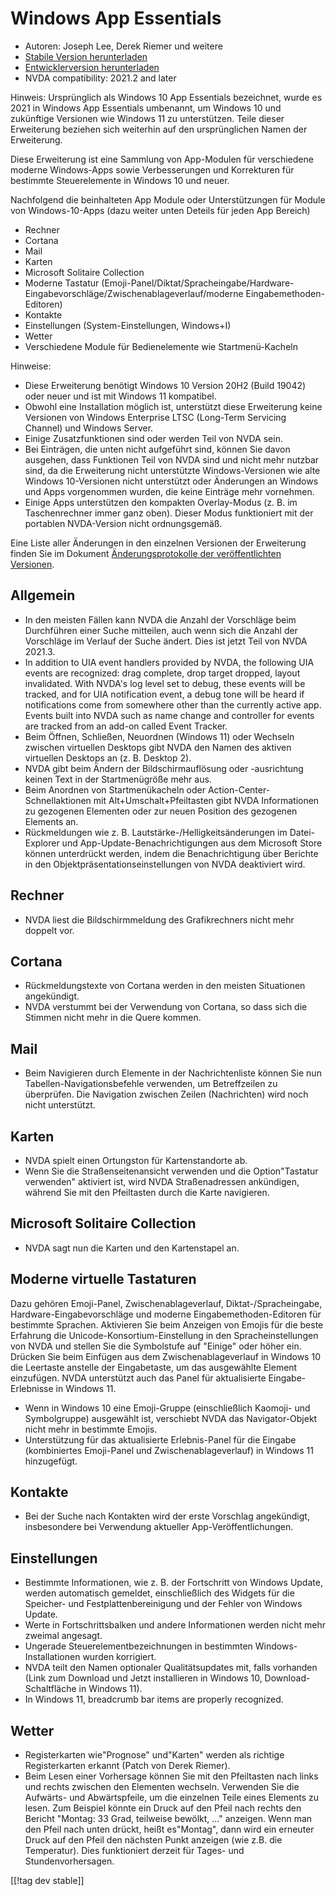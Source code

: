 # Windows App Essentials #

* Autoren: Joseph Lee, Derek Riemer und weitere
* [Stabile Version herunterladen][1]
* [Entwicklerversion herunterladen][2]
* NVDA compatibility: 2021.2 and later

Hinweis: Ursprünglich als Windows 10 App Essentials bezeichnet, wurde es
2021 in Windows App Essentials umbenannt, um Windows 10 und zukünftige
Versionen wie Windows 11 zu unterstützen. Teile dieser Erweiterung beziehen
sich weiterhin auf den ursprünglichen Namen der Erweiterung.

Diese Erweiterung ist eine Sammlung von App-Modulen für verschiedene moderne
Windows-Apps sowie Verbesserungen und Korrekturen für bestimmte
Steuerelemente in Windows 10 und neuer.

Nachfolgend die beinhalteten App Module oder Unterstützungen für Module von
Windows-10-Apps (dazu weiter unten Deteils für jeden App Bereich)

* Rechner
* Cortana
* Mail
* Karten
* Microsoft Solitaire Collection
* Moderne Tastatur
  (Emoji-Panel/Diktat/Spracheingabe/Hardware-Eingabevorschläge/Zwischenablageverlauf/moderne
  Eingabemethoden-Editoren)
* Kontakte
* Einstellungen (System-Einstellungen, Windows+I)
* Wetter
* Verschiedene Module für Bedienelemente wie Startmenü-Kacheln

Hinweise:

* Diese Erweiterung benötigt Windows 10 Version 20H2 (Build 19042) oder
  neuer und ist mit Windows 11 kompatibel.
* Obwohl eine Installation möglich ist, unterstützt diese Erweiterung keine
  Versionen von Windows Enterprise LTSC (Long-Term Servicing Channel) und
  Windows Server.
* Einige Zusatzfunktionen sind oder werden Teil von NVDA sein.
* Bei Einträgen, die unten nicht aufgeführt sind, können Sie davon ausgehen,
  dass Funktionen Teil von NVDA sind und nicht mehr nutzbar sind, da die
  Erweiterung nicht unterstützte Windows-Versionen wie alte Windows
  10-Versionen nicht unterstützt oder Änderungen an Windows und Apps
  vorgenommen wurden, die keine Einträge mehr vornehmen.
* Einige Apps unterstützen den kompakten Overlay-Modus (z. B. im
  Taschenrechner immer ganz oben). Dieser Modus funktioniert mit der
  portablen NVDA-Version nicht ordnungsgemäß.

Eine Liste aller Änderungen in den einzelnen Versionen der Erweiterung
finden Sie im Dokument [Änderungsprotokolle  der veröffentlichten
Versionen][3].

## Allgemein

* In den meisten Fällen kann NVDA die Anzahl der Vorschläge beim Durchführen
  einer Suche mitteilen, auch wenn sich die Anzahl der Vorschläge im Verlauf
  der Suche ändert. Dies ist jetzt Teil von NVDA 2021.3.
* In addition to UIA event handlers provided by NVDA, the following UIA
  events are recognized: drag complete, drop target dropped, layout
  invalidated. With NVDA's log level set to debug, these events will be
  tracked, and for UIA notification event, a debug tone will be heard if
  notifications come from somewhere other than the currently active
  app. Events built into NVDA such as name change and controller for events
  are tracked from an add-on called Event Tracker.
* Beim Öffnen, Schließen, Neuordnen (Windows 11) oder Wechseln zwischen
  virtuellen Desktops gibt NVDA den Namen des aktiven virtuellen Desktops an
  (z. B. Desktop 2).
* NVDA gibt beim Ändern der Bildschirmauflösung oder -ausrichtung keinen
  Text in der Startmenügröße mehr aus.
* Beim Anordnen von Startmenükacheln oder Action-Center-Schnellaktionen mit
  Alt+Umschalt+Pfeiltasten gibt NVDA Informationen zu gezogenen Elementen
  oder zur neuen Position des gezogenen Elements an.
* Rückmeldungen wie z. B. Lautstärke-/Helligkeitsänderungen im
  Datei-Explorer und App-Update-Benachrichtigungen aus dem Microsoft Store
  können unterdrückt werden, indem die Benachrichtigung über Berichte in den
  Objektpräsentationseinstellungen von NVDA deaktiviert wird.

## Rechner

* NVDA liest die Bildschirmmeldung des Grafikrechners nicht mehr doppelt
  vor.

## Cortana

* Rückmeldungstexte von Cortana werden in den meisten Situationen
  angekündigt.
* NVDA verstummt bei der Verwendung von Cortana, so dass sich die Stimmen
  nicht mehr in die Quere kommen.

## Mail

* Beim Navigieren durch Elemente in der Nachrichtenliste können Sie nun
  Tabellen-Navigationsbefehle verwenden, um Betreffzeilen zu überprüfen. Die
  Navigation zwischen Zeilen (Nachrichten) wird noch nicht unterstützt.

## Karten

* NVDA spielt einen Ortungston für Kartenstandorte ab.
* Wenn Sie die Straßenseitenansicht verwenden und die Option"Tastatur
  verwenden" aktiviert ist, wird NVDA Straßenadressen ankündigen, während
  Sie mit den Pfeiltasten durch die Karte navigieren.

## Microsoft Solitaire Collection

* NVDA sagt nun die Karten und den Kartenstapel an.

## Moderne virtuelle Tastaturen

Dazu gehören Emoji-Panel, Zwischenablageverlauf, Diktat-/Spracheingabe,
Hardware-Eingabevorschläge und moderne Eingabemethoden-Editoren für
bestimmte Sprachen. Aktivieren Sie beim Anzeigen von Emojis für die beste
Erfahrung die Unicode-Konsortium-Einstellung in den Spracheinstellungen von
NVDA und stellen Sie die Symbolstufe auf "Einige" oder höher ein. Drücken
Sie beim Einfügen aus dem Zwischenablageverlauf in Windows 10 die Leertaste
anstelle der Eingabetaste, um das ausgewählte Element einzufügen. NVDA
unterstützt auch das Panel für aktualisierte Eingabe-Erlebnisse in Windows
11.

* Wenn in Windows 10 eine Emoji-Gruppe (einschließlich Kaomoji- und
  Symbolgruppe) ausgewählt ist, verschiebt NVDA das Navigator-Objekt nicht
  mehr in bestimmte Emojis.
* Unterstützung für das aktualisierte Erlebnis-Panel für die Eingabe
  (kombiniertes Emoji-Panel und Zwischenablageverlauf) in Windows 11
  hinzugefügt.

## Kontakte

* Bei der Suche nach Kontakten wird der erste Vorschlag angekündigt,
  insbesondere bei Verwendung aktueller App-Veröffentlichungen.

## Einstellungen

* Bestimmte Informationen, wie z. B. der Fortschritt von Windows Update,
  werden automatisch gemeldet, einschließlich des Widgets für die Speicher-
  und Festplattenbereinigung und der Fehler von Windows Update.
* Werte in Fortschrittsbalken und andere Informationen werden nicht mehr
  zweimal angesagt.
* Ungerade Steuerelementbezeichnungen in bestimmten Windows-Installationen
  wurden korrigiert.
* NVDA teilt den Namen optionaler Qualitätsupdates mit, falls vorhanden
  (Link zum Download und Jetzt installieren in Windows 10,
  Download-Schaltfläche in Windows 11).
* In Windows 11, breadcrumb bar items are properly recognized.

## Wetter

* Registerkarten wie"Prognose" und"Karten" werden als richtige
  Registerkarten erkannt (Patch von Derek Riemer).
* Beim Lesen einer Vorhersage können Sie mit den Pfeiltasten nach links und
  rechts zwischen den Elementen wechseln. Verwenden Sie die Aufwärts- und
  Abwärtspfeile, um die einzelnen Teile eines Elements zu lesen. Zum
  Beispiel könnte ein Druck auf den Pfeil nach rechts den Bericht "Montag:
  33 Grad, teilweise bewölkt, ..." anzeigen. Wenn man den Pfeil nach unten
  drückt, heißt es"Montag", dann wird ein erneuter Druck auf den Pfeil den
  nächsten Punkt anzeigen (wie z.B. die Temperatur). Dies funktioniert
  derzeit für Tages- und Stundenvorhersagen.

[[!tag dev stable]]

[1]: https://addons.nvda-project.org/files/get.php?file=w10

[2]: https://addons.nvda-project.org/files/get.php?file=w10-dev

[3]: https://github.com/josephsl/wintenapps/wiki/w10changelog
